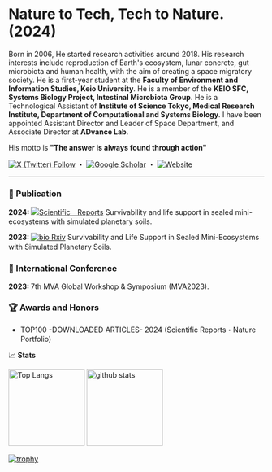 # Nature to Tech, Tech to Nature. (2024)
Born in 2006, He started research activities around 2018. His research interests include reproduction of Earth's ecosystem, lunar concrete, gut microbiota and human health, with the aim of creating a space migratory society. He is a first-year student at the <strong>Faculty of Environment and Information Studies, Keio University</strong>. He is a member of the <strong>KEIO SFC, Systems Biology Project, Intestinal Microbiota Group</strong>. He is a Technological Assistant of <strong>Institute of Science Tokyo, Medical Research Institute, Department of Computational and Systems Biology</strong>. I have been appointed Assistant Director and Leader of Space Department, and Associate Director at <strong>ADvance Lab</strong>. 
<p>​His motto is <strong>"The answer is always found through action"</strong></p>
<space>

[![X (Twitter) Follow](https://img.shields.io/twitter/follow/rhizobium_st?style=social)](https://x.com/rhizobium_st) ・
[![Google Scholar](https://img.shields.io/badge/Google%20Scholar-Profile-blue)](https://scholar.google.co.jp/citations?user=13x6x4sAAAAJ&hl=ja) ・
[![Website](https://img.shields.io/badge/Weebly%20-Website-Pink)](https://tsubasato.weebly.com)  

<hr style="border: none; height: 1px; background-color: #ccc;">

<h3>📃 Publication</h3>

<strong>2024: </strong>[![Scientific　Reports](https://img.shields.io/badge/筆頭論文-SciRep-orange)](https://doi.org/10.1038/s41598-024-75328-x) Survivability and life support in sealed mini-ecosystems with simulated planetary soils.

<strong>2023: </strong>[![bio Rxiv](https://img.shields.io/badge/筆頭論文-bioRxiv-white)](https://doi.org/10.1101/2023.11.02.565408) ​Survivability and Life Support in Sealed Mini-Ecosystems with Simulated Planetary Soils.
　

 
<h3>🪺 International Conference</h3>

<strong>2023: </strong> 7th MVA Global Workshop & Symposium (MVA2023).


 
<h3>🏆 Awards and Honors</h3>

- TOP100 -DOWNLOADED ARTICLES- 2024 (Scientific Reports・Nature Portfolio)



📈 **Stats**

<p align="left"> 
  <img alt="Top Langs" height="150px" src="https://github-readme-stats.vercel.app/api/top-langs/?username=Rhizobium-gits&layout=compact&show_icons=true" />
  <img alt="github stats" height="150px" src="https://github-readme-stats.vercel.app/api?username=Rhizobium-gits" />
</p>  
  
[![trophy](https://github-profile-trophy.vercel.app/?username=tsuki-lab&margin-w=5)](https://github.com/Rhizobium-gits/)
